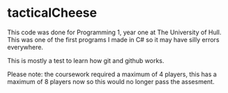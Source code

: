 tacticalCheese
==============
This code was done for Programming 1, year one at The University of Hull.
This was one of the first programs I made in C# so it may have silly errors everywhere.

This is mostly a test to learn how git and github works.

Please note: the coursework required a maximum of 4 players, this has a maximum of 8 players now so this would no longer pass the assesment.
